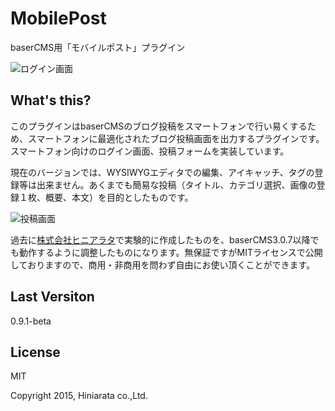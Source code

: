 MobilePost
==========
baserCMS用「モバイルポスト」プラグイン

![ログイン画面](https://hiniarata.jp/github_img/mobilepost_1.PNG)


What's this?
-------
このプラグインはbaserCMSのブログ投稿をスマートフォンで行い易くするため、スマートフォンに最適化されたブログ投稿画面を出力するプラグインです。スマートフォン向けのログイン画面、投稿フォームを実装しています。


現在のバージョンでは、WYSIWYGエディタでの編集、アイキャッチ、タグの登録等は出来ません。あくまでも簡易な投稿（タイトル、カテゴリ選択、画像の登録１枚、概要、本文）を目的としたものです。

![投稿画面](https://hiniarata.jp/github_img/mobilepost_2.PNG)


過去に[株式会社ヒニアラタ](https://hiniarata.jp)で実験的に作成したものを、baserCMS3.0.7以降でも動作するように調整したものになります。無保証ですがMITライセンスで公開しておりますので、商用・非商用を問わず自由にお使い頂くことができます。


Last Versiton
-------
0.9.1-beta



License
-------
MIT

Copyright 2015, Hiniarata co.,Ltd.
